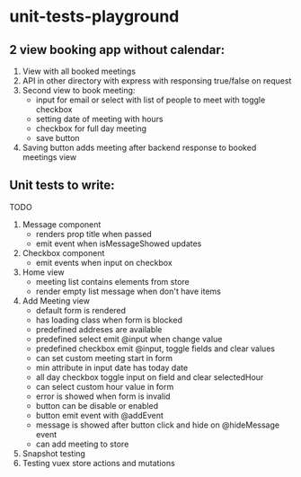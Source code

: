 # unit-tests-playground

## 2 view booking app without calendar:

1. View with all booked meetings
2. API in other directory with express with responsing true/false on request
3. Second view to book meeting:
    - input for email or select with list of people to meet with toggle checkbox
    - setting date of meeting with hours
    - checkbox for full day meeting
    - save button
4. Saving button adds meeting after backend response to booked meetings view

## Unit tests to write:

TODO
1. Message component
    - renders prop title when passed
    - emit event when isMessageShowed updates
2. Checkbox component
    - emit events when input on checkbox
3. Home view
    - meeting list contains elements from store
    - render empty list message when don\'t have items
4. Add Meeting view
    - default form is rendered
    - has loading class when form is blocked
    - predefined addreses are available
    - predefined select emit @input when change value
    - predefined checkbox emit @input, toggle fields and clear values
    - can set custom meeting start in form
    - min attribute in input date has today date
    - all day checkbox toggle input on field and clear selectedHour
    - can select custom hour value in form
    - error is showed when form is invalid
    - button can be disable or enabled
    - button emit event with @addEvent
    - message is showed after button click and hide on @hideMessage event
    - can add meeting to store
5. Snapshot testing
6. Testing vuex store actions and mutations